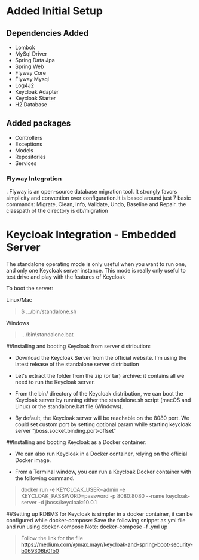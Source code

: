 # Added Initial Setup

## Dependencies Added
- Lombok 
- MySql Driver 
- Spring Data Jpa 
- Spring Web 
- Flyway Core 
- Flyway Mysql 
- Log4J2
- Keycloak Adapter
- Keycloak Starter
- H2 Database


## Added packages
- Controllers 
- Exceptions 
- Models 
- Repositories 
- Services

### Flyway Integration
. Flyway is an open-source database migration tool. It strongly favors simplicity and convention over configuration.It is based around just 7 basic commands: Migrate, Clean, Info, Validate, Undo, Baseline and Repair.
 the classpath of the directory is db/migration

# Keycloak Integration - Embedded Server
The standalone operating mode is only useful when you want to run one, and only one Keycloak server instance. This mode is really only useful to test drive and play with the features of Keycloak

To boot the server:

Linux/Mac

> $ .../bin/standalone.sh

Windows

> ...\bin\standalone.bat

##Installing and booting Keycloak from server distribution:

- Download the Keycloak Server from the official website. I'm using the latest release of the standalone server distribution

- Let's extract the folder from the zip (or tar) archive: it contains all we need to run the Keycloak server.

- From the bin/ directory of the Keycloak distribution, we can boot the Keycloak server by running either the standalone.sh script (macOS and Linux) or the standalone.bat file (Windows).


- By default, the Keycloak server will be reachable on the 8080 port. We could set custom port by setting optional param while starting keycloak server “jboss.socket.binding.port-offset“


##Installing and booting Keycloak as a Docker container:

- We can also run Keycloak in a Docker container, relying on the official Docker image.

- From a Terminal window, you can run a Keycloak Docker container with the following command.


> docker run -e KEYCLOAK_USER=admin -e KEYCLOAK_PASSWORD=password -p 8080:8080 --name keycloak-server -d jboss/keycloak:10.0.1

##Setting up RDBMS for Keycloak is simpler in a docker container, it can be configured while docker-compose:
Save the following snippet as yml file and run using docker-compose
Note: docker-compose -f <Name of File>.yml up
> Follow the link for the file  
> https://medium.com/@max.mayr/keycloak-and-spring-boot-security-b069306b0fb0